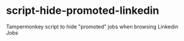 # script-hide-promoted-linkedin
Tampermonkey script to hide "promoted"  jobs when browsing Linkedin Jobs
